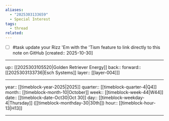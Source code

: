```yaml
---
aliases:
  - "2025303133659"
  - Special Interest
tags:
  - thread
related:
---
```


- [ ] #task update your Rizz 'Em with the 'Tism feature to link directly to this note on GitHub  [created:: 2025-10-30]

***

up:: [[2025303105520|Golden Retriever Energy]]
back:: 
forward:: [[2025303133736|Esch Systems]]
layer:: [[layer-004]]]

***

year:: [[timeblock-year-2025|2025]]
quarter:: [[timeblock-quarter-4|Q4]]
month:: [[timeblock-month-10|October]]
week:: [[timeblock-week-44|W44]]
date:: [[timeblock-date-Oct30|Oct 30]]
day:: [[timeblock-weekday-4|Thursday]] ([[timeblock-monthday-30|30th]])
hour:: [[timeblock-hour-13|H13]]

***

